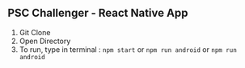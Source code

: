 ## PSC Challenger - React Native App

1. Git Clone
2. Open Directory
3. To run, type in terminal : `npm start` or `npm run android` or `npm run android`